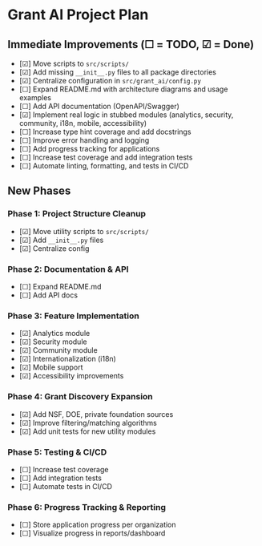 # Grant AI Project Plan

## Immediate Improvements (☐ = TODO, ☑ = Done)
- [☑] Move scripts to `src/scripts/`
- [☑] Add missing `__init__.py` files to all package directories
- [☑] Centralize configuration in `src/grant_ai/config.py`
- [☐] Expand README.md with architecture diagrams and usage examples
- [☐] Add API documentation (OpenAPI/Swagger)
- [☑] Implement real logic in stubbed modules (analytics, security, community, i18n, mobile, accessibility)
- [☐] Increase type hint coverage and add docstrings
- [☐] Improve error handling and logging
- [☐] Add progress tracking for applications
- [☐] Increase test coverage and add integration tests
- [☐] Automate linting, formatting, and tests in CI/CD

## New Phases

### Phase 1: Project Structure Cleanup
- [☑] Move utility scripts to `src/scripts/`
- [☑] Add `__init__.py` files
- [☑] Centralize config

### Phase 2: Documentation & API
- [☐] Expand README.md
- [☐] Add API docs

### Phase 3: Feature Implementation
- [☑] Analytics module
- [☑] Security module
- [☑] Community module
- [☑] Internationalization (i18n)
- [☑] Mobile support
- [☑] Accessibility improvements

### Phase 4: Grant Discovery Expansion
- [☑] Add NSF, DOE, private foundation sources
- [☑] Improve filtering/matching algorithms
- [☑] Add unit tests for new utility modules

### Phase 5: Testing & CI/CD
- [☐] Increase test coverage
- [☐] Add integration tests
- [☐] Automate tests in CI/CD

### Phase 6: Progress Tracking & Reporting
- [☐] Store application progress per organization
- [☐] Visualize progress in reports/dashboard
